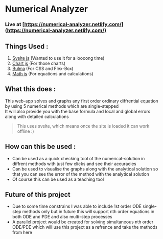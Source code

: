 # Numerical Analyzer

### Live at [https://numerical-analyzer.netlify.com/](https://numerical-analyzer.netlify.com/)

## Things Used :
1) [Svelte js](https://svelte.dev/) (Wanted to use it for a loooong time)
2) [Chart js](https://www.chartjs.org/) (For those charts)
3) [Bulma](https://bulma.io/) (For CSS and Flex-Box)
4) [Math js](https://mathjs.org/) (For equations and calculations)

## What this does :
This web-app solves and graphs any first order ordinary diffrential equation by using 5 numerical methods which are single-stepped   
It will also provide you with the base formula and local and global errors along with detailed calculations

> This uses svelte, which means once the site is loaded it can work offline :)

## How can this be used :
* Can be used as a quick checking tool of the numerical-solution in diffrent methods with just few clicks and see their accuracies
* Can be used to visualise the graphs along with the analytical solution so that you can see the error of the method with the analytical solution
* Of course this can be used as a teaching tool

## Future of this project
* Due to some time constrains I was able to include 1st order ODE single-step methods only but in future this will support nth order equations in both ODE and PDE and also multi-step processes
* A parallel project would be created for solving simultaneous nth order ODE/PDE which will use this project as a refrence and take the methods from here
